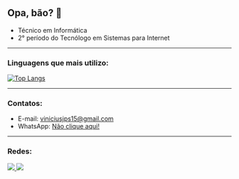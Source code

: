## **Opa, bão? 👋**

   - Técnico em Informática
   - 2° período do Tecnólogo em Sistemas para Internet

<hr>

  ### Linguagens que mais utilizo:
  
  [![Top Langs](https://github-readme-stats.vercel.app/api/top-langs/?username=ViniciusJPSilva&layout=radical)](https://github.com/ViniciusJPSilva/github-readme-stats)

<hr>

  ### Contatos:
  
  - E-mail: viniciusjps15@gmail.com
  - WhatsApp: <a href="https://wa.me/5532984589166" target="_blank">Não clique aqui!</a>

<hr>

  ### Redes:
  
<div>
  <a href = "mailto:contato@viniciusjps15">
    <img src="https://img.shields.io/badge/Gmail-D14836?style=for-the-badge&logo=gmail&logoColor=white" target="_blank">
  </a>
  <a href="https://www.linkedin.com/in/vinícius-pires-401592214" target="_blank">
    <img src="https://img.shields.io/badge/-LinkedIn-%230077B5?style=for-the-badge&logo=linkedin&logoColor=white" target="_blank">
  </a>   
</div>
  

